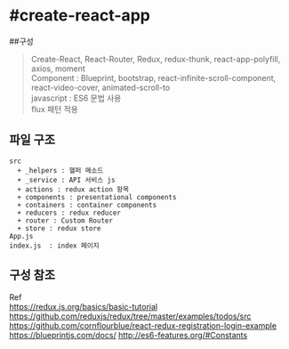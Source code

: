 #create-react-app 
=======================

##구성 
>Create-React, React-Router, Redux, redux-thunk, react-app-polyfill, axios, moment<br/>
>Component : Blueprint, bootstrap, react-infinite-scroll-component, react-video-cover, animated-scroll-to<br/>
>javascript : ES6 문법 사용<br/>
>flux 패턴 적용<br/>

## 파일 구조
```
src
  + _helpers : 헬퍼 메소드
  + _service : API 서비스 js
  + actions : redux action 항목 
  + components : presentational components
  + containers : container components
  + reducers : redux reducer 
  + router : Custom Router
  + store : redux store 
App.js
index.js  : index 페이지 
 ```
 
 ## 구성 참조
 Ref<br>
 https://redux.js.org/basics/basic-tutorial
 https://github.com/reduxjs/redux/tree/master/examples/todos/src
 https://github.com/cornflourblue/react-redux-registration-login-example
 https://blueprintjs.com/docs/
 http://es6-features.org/#Constants
 
  
  